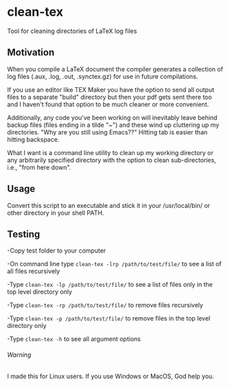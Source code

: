 # clean-tex
Tool for cleaning directories of LaTeX log files


## Motivation
When you compile a LaTeX document the compiler generates a collection of log files (.aux, .log, .out, .synctex.gz) for use in future compilations. 

If you use an editor like TEX Maker you have the option to send all output files to a separate "build" directory but then your pdf gets sent there too and I haven't found that option to be much cleaner or more convenient.

Additionally, any code you've been working on will inevitably leave behind backup files (files ending in a tilde "~") and these wind up cluttering up my directories. "Why are you still using Emacs??" Hitting tab is easier than hitting backspace.

What I want is a command line utility to clean up my working directory or any arbitrarily specified directory with the option to clean sub-directories, i.e., "from here down".


## Usage
Convert this script to an executable and stick it in your /usr/local/bin/ or other directory in your shell PATH.

## Testing
  -Copy test folder to your computer

  -On command line type `clean-tex -lrp /path/to/test/file/` to see a list of all files recursively

  -Type `clean-tex -lp /path/to/test/file/` to see a list of files only in the top level directory only

  -Type `clean-tex -rp /path/to/test/file/` to remove files recursively

  -Type `clean-tex -p /path/to/test/file/` to remove files in the top level directory only

  -Type `clean-tex -h` to see all argument options


###### Warning
I made this for Linux users. If you use Windows or MacOS, God help you.
